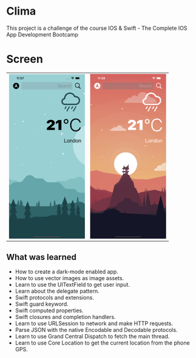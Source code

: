 # Clima

This project is a challenge of the course IOS & Swift - The Complete IOS App Development Bootcamp

# Screen

<table>
  <tr>
    <td>
      <img src="screen.png" alt="screen" width="200"/>
    </td>
    <td>
      <img src="screen2.png" alt="screen" width="200"/>
    </td>
  <tr>
</table>

## What was learned

- How to create a dark-mode enabled app.
- How to use vector images as image assets.
- Learn to use the UITextField to get user input.
- Learn about the delegate pattern.
- Swift protocols and extensions.
- Swift guard keyword.
- Swift computed properties.
- Swift closures and completion handlers.
- Learn to use URLSession to network and make HTTP requests.
- Parse JSON with the native Encodable and Decodable protocols.
- Learn to use Grand Central Dispatch to fetch the main thread.
- Learn to use Core Location to get the current location from the phone GPS.
